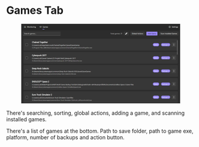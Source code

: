 # Games Tab

<figure><img src="../.gitbook/assets/image (1).png" alt=""><figcaption></figcaption></figure>

There's searching, sorting, global actions, adding a game, and scanning installed games.

There's a list of games at the bottom. Path to save folder, path to game exe, platform, number of backups and action button.

